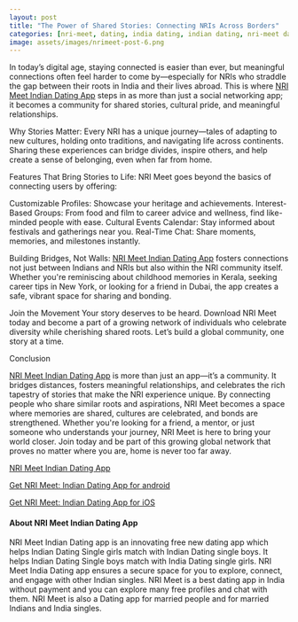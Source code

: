 ```yaml
---
layout: post
title: "The Power of Shared Stories: Connecting NRIs Across Borders"
categories: [nri-meet, dating, india dating, indian dating, nri-meet dating app]
image: assets/images/nrimeet-post-6.png
---
```



In today’s digital age, staying connected is easier than ever, but meaningful connections often feel harder to come by—especially for NRIs who straddle the gap between their roots in India and their lives abroad. This is where [NRI Meet Indian Dating App](https://nrimeet.app/download) steps in as more than just a social networking app; it becomes a community for shared stories, cultural pride, and meaningful relationships.

Why Stories Matter:
Every NRI has a unique journey—tales of adapting to new cultures, holding onto traditions, and navigating life across continents. Sharing these experiences can bridge divides, inspire others, and help create a sense of belonging, even when far from home.

Features That Bring Stories to Life:
NRI Meet goes beyond the basics of connecting users by offering:

Customizable Profiles: Showcase your heritage and achievements.
Interest-Based Groups: From food and film to career advice and wellness, find like-minded people with ease.
Cultural Events Calendar: Stay informed about festivals and gatherings near you.
Real-Time Chat: Share moments, memories, and milestones instantly.

Building Bridges, Not Walls:
[NRI Meet Indian Dating App](https://nrimeet.app/download) fosters connections not just between Indians and NRIs but also within the NRI community itself. Whether you're reminiscing about childhood memories in Kerala, seeking career tips in New York, or looking for a friend in Dubai, the app creates a safe, vibrant space for sharing and bonding.

Join the Movement
Your story deserves to be heard. Download NRI Meet today and become a part of a growing network of individuals who celebrate diversity while cherishing shared roots. Let’s build a global community, one story at a time.


Conclusion 

[NRI Meet Indian Dating App](https://nrimeet.app/download) is more than just an app—it’s a community. It bridges distances, fosters meaningful relationships, and celebrates the rich tapestry of stories that make the NRI experience unique. By connecting people who share similar roots and aspirations, NRI Meet becomes a space where memories are shared, cultures are celebrated, and bonds are strengthened. Whether you're looking for a friend, a mentor, or just someone who understands your journey, NRI Meet is here to bring your world closer. Join today and be part of this growing global network that proves no matter where you are, home is never too far away.


[NRI Meet Indian Dating App](https://nrimeet.app/download)

[Get NRI Meet: Indian Dating App for android](https://play.google.com/store/apps/details?id=com.koottali.app&hl=en_IN&gl=US)

[Get NRI Meet: Indian Dating App for iOS](https://apps.apple.com/us/app/nri-meet-find-meet-marry-nris/id6448742453)


#### About NRI Meet Indian Dating App

NRI Meet Indian Dating app is an innovating free new dating app which helps Indian Dating Single girls match with Indian Dating single boys. It helps Indian Dating Single boys match with India Dating single girls. NRI Meet India Dating app ensures a secure space for you to explore, connect, and engage with other Indian  singles. NRI Meet is a best dating app in India without payment and you can explore many free profiles and chat with them. NRI Meet is also a Dating app for married people and for married Indians and India singles.